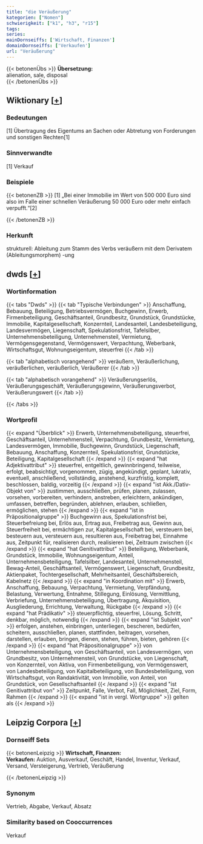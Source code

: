 ```yaml
---
title: "die Veräußerung"
kategorien: ["Nomen"]
schwierigkeit: ["k1", "h3", "r15"]
tags:
series:
mainDornseiffs: ['Wirtschaft, Finanzen']
domainDornseiffs: ['Verkaufen']
url: "Veräußerung"
---
```


{{< betonenÜbs >}}
**Übersetzung:**  
alienation, sale, disposal  
{{< /betonenÜbs >}}

## Wiktionary [[+](https://de.wiktionary.org/wiki/Veräußerung)]

### Bedeutungen
[1] Übertragung des Eigentums an Sachen oder Abtretung von Forderungen und sonstigen Rechten[1]  

### Sinnverwandte
[1] Verkauf  

### Beispiele
{{< betonenZB >}}
[1] „Bei einer Immobilie im Wert von 500 000 Euro sind also im Falle einer schnellen Veräußerung 50 000 Euro oder mehr einfach verpufft.“[2]  

{{< /betonenZB >}}
### Herkunft
strukturell: Ableitung zum Stamm des Verbs veräußern mit dem Derivatem (Ableitungsmorphem) -ung  



## dwds [[+](https://www.dwds.de/wb/Veräußerung)]

### Wortinformation
{{< tabs "Dwds" >}}
{{< tab "Typische Verbindungen" >}}
Anschaffung, Bebauung, Beteiligung, Betriebsvermögen, Buchgewinn, Erwerb, Firmenbeteiligung, Geschäftsanteil, Grundbesitz, Grundstück, Grundstücke, Immobilie, Kapitalgesellschaft, Konzernteil, Landesanteil, Landesbeteiligung, Landesvermögen, Liegenschaft, Spekulationsfrist, Tafelsilber, Unternehmensbeteiligung, Unternehmensteil, Vermietung, Vermögensgegenstand, Vermögenswert, Verpachtung, Weberbank, Wirtschaftsgut, Wohnungseigentum, steuerfrei
{{< /tab >}}

{{< tab "alphabetisch vorangehend" >}}
veräußern, Veräußerlichung, veräußerlichen, veräußerlich, Veräußerer
{{< /tab >}}

{{< tab "alphabetisch vorangehend" >}}
Veräußerungserlös, Veräußerungsgeschäft, Veräußerungsgewinn, Veräußerungsverbot, Veräußerungswert
{{< /tab >}}

{{< /tabs >}}

### Wortprofil
{{< expand "Überblick" >}} Erwerb, Unternehmensbeteiligung, steuerfrei, Geschäftsanteil, Unternehmensteil, Verpachtung, Grundbesitz, Vermietung, Landesvermögen, Immobilie, Buchgewinn, Grundstück, Liegenschaft, Bebauung, Anschaffung, Konzernteil, Spekulationsfrist, Grundstücke, Beteiligung, Kapitalgesellschaft {{< /expand >}}
{{< expand "hat Adjektivattribut" >}} steuerfrei, entgeltlich, gewinnbringend, teilweise, erfolgt, beabsichtigt, vorgenommen, zügig, angekündigt, geplant, lukrativ, eventuell, anschließend, vollständig, anstehend, kurzfristig, komplett, beschlossen, baldig, vorzeitig {{< /expand >}}
{{< expand "ist Akk./Dativ-Objekt von" >}} zustimmen, ausschließen, prüfen, planen, zulassen, vorsehen, vorbereiten, verhindern, anstreben, erleichtern, ankündigen, umfassen, betreffen, begründen, ablehnen, erlauben, schließen, ermöglichen, stehen {{< /expand >}}
{{< expand "ist in Präpositionalgruppe" >}} Buchgewinn aus, Spekulationsfrist bei, Steuerbefreiung bei, Erlös aus, Ertrag aus, Freibetrag aus, Gewinn aus, Steuerfreiheit bei, ermächtigen zur, Kapitalgesellschaft bei, versteuern bei, besteuern aus, versteuern aus, resultieren aus, Freibetrag bei, Einnahme aus, Zeitpunkt für, realisieren durch, realisieren bei, Zeitraum zwischen {{< /expand >}}
{{< expand "hat Genitivattribut" >}} Beteiligung, Weberbank, Grundstück, Immobilie, Wohnungseigentum, Anteil, Unternehmensbeteiligung, Tafelsilber, Landesanteil, Unternehmensteil, Bewag-Anteil, Geschäftsanteil, Vermögenswert, Liegenschaft, Grundbesitz, Aktienpaket, Tochtergesellschaft, Mehrheitsanteil, Geschäftsbereich, Kabelnetz {{< /expand >}}
{{< expand "in Koordination mit" >}} Erwerb, Anschaffung, Bebauung, Verpachtung, Vermietung, Verpfändung, Belastung, Verwertung, Entnahme, Stillegung, Einlösung, Vermittlung, Verbriefung, Unternehmensbeteiligung, Übertragung, Akquisition, Ausgliederung, Errichtung, Verwaltung, Rückgabe {{< /expand >}}
{{< expand "hat Prädikativ" >}} steuerpflichtig, steuerfrei, Lösung, Schritt, denkbar, möglich, notwendig {{< /expand >}}
{{< expand "ist Subjekt von" >}} erfolgen, anstehen, einbringen, unterliegen, bescheren, bedürfen, scheitern, ausschließen, planen, stattfinden, beitragen, vorsehen, darstellen, erlauben, bringen, dienen, stehen, führen, bieten, gehören {{< /expand >}}
{{< expand "hat Präpositionalgruppe" >}} von Unternehmensbeteiligung, von Geschäftsanteil, von Landesvermögen, von Grundbesitz, von Unternehmensteil, von Grundstücke, von Liegenschaft, von Konzernteil, von Aktiva, von Firmenbeteiligung, von Vermögenswert, von Landesbeteiligung, von Kapitalbeteiligung, von Bundesbeteiligung, von Wirtschaftsgut, von Randaktivität, von Immobilie, von Anteil, von Grundstück, von Gesellschaftsanteil {{< /expand >}}
{{< expand "ist Genitivattribut von" >}} Zeitpunkt, Falle, Verbot, Fall, Möglichkeit, Ziel, Form, Rahmen {{< /expand >}}
{{< expand "ist in vergl. Wortgruppe" >}} gelten als {{< /expand >}}

## Leipzig Corpora [[+](https://corpora.uni-leipzig.de/en/res?word=Veräußerung&corpusId=deu_newscrawl-public_2018)]

### Dornseiff Sets
{{< betonenLeipzig >}}
**Wirtschaft, Finanzen:**  
**Verkaufen:** Auktion, Ausverkauf, Geschäft, Handel, Inventur, Verkauf, Versand, Versteigerung, Vertrieb, Veräußerung  

{{< /betonenLeipzig >}}

### Synonym
Vertrieb, Abgabe, Verkauf, Absatz


### Similarity based on Cooccurrences
Verkauf

